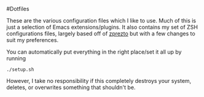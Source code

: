 #Dotfiles

These are the various configuration files which I like to use. Much of
this is just a selection of Emacs extensions/plugins. It also contains
my set of ZSH configurations files, largely based off of
[zprezto](https://github.com/altV/zprezto) but with a few changes to
suit my preferences. 

You can automatically put everything in the right place/set it all up
by running

    ./setup.sh

However, I take no responsibility if this completely destroys your
system, deletes, or overwrites something that shouldn't be.

